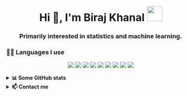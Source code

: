 <h1 align="center">Hi 👋, I'm Biraj Khanal <img height="40" src="https://emoji.gg/assets/emoji/7333-parrotdance.gif"></h1>
<h3 align="center">Primarily interested in statistics and machine learning.</h3>

<h3> 👨‍💻 Languages I use</h3>

<!--START_SECTION:colourise-->
<p align=center>
<img src="https://img.shields.io/badge/-Python-FF0000?style=for-the-badge&logo=python"/>
<img src="https://img.shields.io/badge/-SQL-FF0000?style=for-the-badge&logo="sql"/>
<img src="https://img.shields.io/badge/-HTML5-007FFF?style=for-the-badge&logo=html5"/>
<img src="https://img.shields.io/badge/-CSS-0000FF?style=for-the-badge&logo=css3"/>
<img src="https://img.shields.io/badge/-React-FFFF00?style=for-the-badge&logo=react"/>
<img src="https://img.shields.io/badge/-Javascript-00FF00?style=for-the-badge&logo=javascript"/>
<img src="https://img.shields.io/badge/-Shell-7F00FF?style=for-the-badge&logo=gnu-bash"/>
<img src="https://img.shields.io/badge/-Vim-FF00FF?style=for-the-badge&logo=vim"/>
<img src="https://img.shields.io/badge/-Docker-FF0080?style=for-the-badge&logo=docker"/></p>
<!--END_SECTION:colourise-->

<details>
<summary> <b>📊 Some GitHub stats </b></summary>
<p align="center">
  <img align="center" width="450" height="165" src="https://github-readme-stats.vercel.app/api?username=BirajKhanal&show_icons=true&hide_border=false&line_height=20&show_owner=true&bg_color=0,EE82EE,FFFFFF&theme=graywhite"/>
<img align="center" width="450" height="150" src="https://github-readme-stats.vercel.app/api/top-langs/?username=BirajKhanal&layout=compact&hide=HTML&langs_count=10&bg_color=0,EE82EE,FFFFFF&theme=graywhite"/>
</p>
</details>

<details>
<summary> <b>📫 Contact me </b></summary>
<p align="center">
<a href="https://www.kaggle.com/birajkhanal"><img alt="Kaggle" src="https://img.shields.io/badge/Kaggle-Biraj%20Khanal-blue?style=for-the-badge&logo=kaggle"></a>
<a href="mailto:khanalbiraj@protonmail.com"><img alt="Email" src="https://img.shields.io/badge/Email-Biraj%20Khanal-blue?style=for-the-badge&logo=gmail"></a>
</p>
</details>
